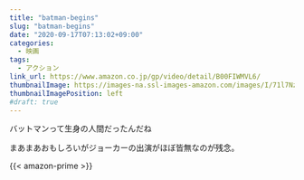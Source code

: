 ```yaml
---
title: "batman-begins"
slug: "batman-begins"
date: "2020-09-17T07:13:02+09:00"
categories:
  - 映画
tags:
  - アクション
link_url: https://www.amazon.co.jp/gp/video/detail/B00FIWMVL6/
thumbnailImage: https://images-na.ssl-images-amazon.com/images/I/71l7Nzm0BQL._SX300_.jpg
thumbnailImagePosition: left
#draft: true
---
```

バットマンって生身の人間だったんだね
<!--more-->
まあまあおもしろいがジョーカーの出演がほぼ皆無なのが残念。

{{< amazon-prime >}}
